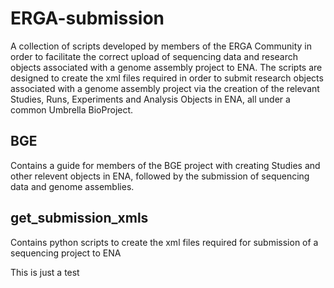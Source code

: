 # ERGA-submission

A collection of scripts developed by members of the ERGA Community in order to facilitate the correct upload of sequencing data and research objects associated with a genome assembly project to ENA. The scripts are designed to create the xml files required in order to submit research objects associated with a genome assembly project via the creation of the relevant Studies, Runs, Experiments and Analysis Objects in ENA, all under a common Umbrella BioProject.

## BGE
Contains a guide for members of the BGE project with creating Studies and other relevent objects in ENA, followed by the submission of sequencing data and genome assemblies.

## get_submission_xmls
Contains python scripts to create the xml files required for submission of a sequencing project to ENA

This is just a test
